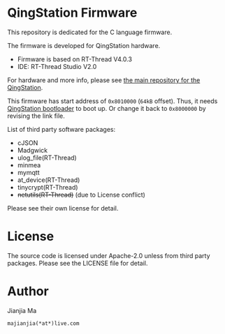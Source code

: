 # QingStation Firmware 
This repository is dedicated for the C language firmware.

The firmware is developed for QingStation hardware.

- Firmware is based on RT-Thread V4.0.3
- IDE: RT-Thread Studio V2.0

For hardware and more info, please see [the main repository for the QingStation](https://github.com/majianjia/QingStation). 

This firmware has start address of `0x8010000` (`64kB` offset). 
Thus, it needs [QingStation bootloader](https://github.com/majianjia/QingStation-bootloader) to boot up.
Or change it back to `0x8000000` by revising the link file. 

List of third party software packages:
- cJSON
- Madgwick
- ulog_file(RT-Thread)
- minmea
- mymqtt
- at_device(RT-Thread)
- tinycrypt(RT-Thread)
- ~~netutils(RT-Thread)~~ (due to License conflict)

Please see their own license for detail. 

# License
The source code is licensed under Apache-2.0 unless from third party packages.
Please see the LICENSE file for detail. 

# Author
Jianjia Ma 

`majianjia(*at*)live.com`
